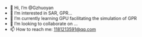 - 👋 Hi, I’m @Gzhuoyan
- 👀 I’m interested in SAR, GPR...
- 🌱 I’m currently learning GPU facilitating the simulation of GPR
- 💞️ I’m looking to collaborate on ...
- 📫 How to reach me: 1181213591@qq.com

<!---
Gzhuoyan/Gzhuoyan is a ✨ special ✨ repository because its `README.md` (this file) appears on your GitHub profile.
You can click the Preview link to take a look at your changes.
--->
